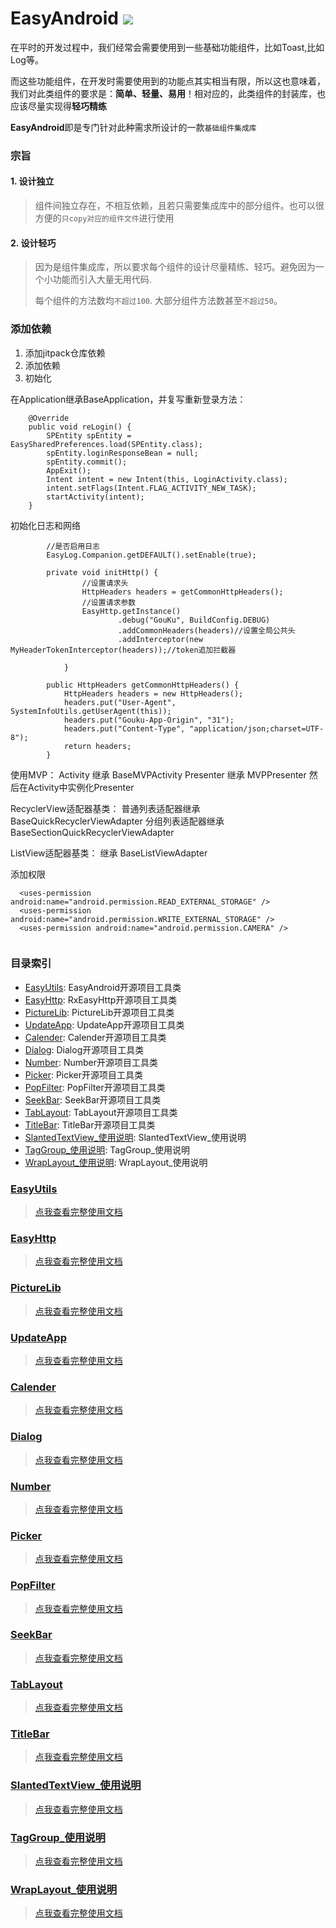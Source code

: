 # EasyAndroid [![](https://jitpack.io/v/yjfnypeu/EasyAndroid.svg)](https://jitpack.io/#yjfnypeu/EasyAndroid)

在平时的开发过程中，我们经常会需要使用到一些基础功能组件，比如Toast,比如Log等。

而这些功能组件，在开发时需要使用到的功能点其实相当有限，所以这也意味着，我们对此类组件的要求是：**简单、轻量、易用**！相对应的，此类组件的封装库，也应该尽量实现得**轻巧精练**

**EasyAndroid**即是专门针对此种需求所设计的一款`基础组件集成库`

### 宗旨

#### 1. 设计独立
> 组件间独立存在，不相互依赖，且若只需要集成库中的部分组件。也可以很方便的`只copy对应的组件文件`进行使用

#### 2. 设计轻巧

> 因为是组件集成库，所以要求每个组件的设计尽量精练、轻巧。避免因为一个小功能而引入大量无用代码.
>
> 每个组件的方法数均`不超过100`. 大部分组件方法数甚至`不超过50`。

### 添加依赖

1. 添加jitpack仓库依赖
2. 添加依赖
3. 初始化

在Application继承BaseApplication，并复写重新登录方法：
```
    @Override
    public void reLogin() {
        SPEntity spEntity = EasySharedPreferences.load(SPEntity.class);
        spEntity.loginResponseBean = null;
        spEntity.commit();
        AppExit();
        Intent intent = new Intent(this, LoginActivity.class);
        intent.setFlags(Intent.FLAG_ACTIVITY_NEW_TASK);
        startActivity(intent);
    }
```
初始化日志和网络
```
        //是否启用日志
        EasyLog.Companion.getDEFAULT().setEnable(true);
        
        private void initHttp() {
                //设置请求头
                HttpHeaders headers = getCommonHttpHeaders();
                //设置请求参数
                EasyHttp.getInstance()
                        .debug("GouKu", BuildConfig.DEBUG)
                        .addCommonHeaders(headers)//设置全局公共头
                        .addInterceptor(new MyHeaderTokenInterceptor(headers));//token追加拦截器
        
            }
        
        public HttpHeaders getCommonHttpHeaders() {
            HttpHeaders headers = new HttpHeaders();
            headers.put("User-Agent", SystemInfoUtils.getUserAgent(this));
            headers.put("Gouku-App-Origin", "31");
            headers.put("Content-Type", "application/json;charset=UTF-8");
            return headers;
        }
```

使用MVP：
Activity 继承 BaseMVPActivity
Presenter 继承 MVPPresenter<T : MVPView>
然后在Activity中实例化Presenter

RecyclerView适配器基类：
普通列表适配器继承 BaseQuickRecyclerViewAdapter<T>
分组列表适配器继承 BaseSectionQuickRecyclerViewAdapter<T extends SectionEntity>

ListView适配器基类：
继承 BaseListViewAdapter

添加权限

```
  <uses-permission android:name="android.permission.READ_EXTERNAL_STORAGE" />
  <uses-permission android:name="android.permission.WRITE_EXTERNAL_STORAGE" />
  <uses-permission android:name="android.permission.CAMERA" />
    
```


### 目录索引
- [EasyUtils](#EasyUtils): EasyAndroid开源项目工具类
- [EasyHttp](#EasyHttp): RxEasyHttp开源项目工具类
- [PictureLib](#PictureLib): PictureLib开源项目工具类
- [UpdateApp](#UpdateApp): UpdateApp开源项目工具类
- [Calender](#Calender): Calender开源项目工具类
- [Dialog](#Dialog): Dialog开源项目工具类
- [Number](#Number): Number开源项目工具类
- [Picker](#Picker): Picker开源项目工具类
- [PopFilter](#PopFilter): PopFilter开源项目工具类
- [SeekBar](#SeekBar): SeekBar开源项目工具类
- [TabLayout](#TabLayout): TabLayout开源项目工具类
- [TitleBar](#TitleBar): TitleBar开源项目工具类
- [SlantedTextView_使用说明](#SlantedTextView_使用说明): SlantedTextView_使用说明
- [TagGroup_使用说明](#TagGroup_使用说明): TagGroup_使用说明
- [WrapLayout_使用说明](#WrapLayout_使用说明): WrapLayout_使用说明

### [EasyUtils](./docs/EASY_README.md)
> [点我查看完整使用文档](./docs/EASY_README.md)
### [EasyHttp](./docs/EasyHttp_README.md)
> [点我查看完整使用文档](./docs/EasyHttp_README.md)
### [PictureLib](./docs/Picture_README.md)
> [点我查看完整使用文档](./docs/Picture_README.md)
### [UpdateApp](./docs/UpdateApp_README.md)
> [点我查看完整使用文档](./docs/UpdateApp_README.md)
### [Calender](./docs/Calender_README.md)
> [点我查看完整使用文档](./docs/Calender_README.md)
### [Dialog](./docs/Dialog_README.md)
> [点我查看完整使用文档](./docs/Dialog_README.md)
### [Number](./docs/Number_README.md)
> [点我查看完整使用文档](./docs/Number_README.md)
### [Picker](./docs/Picker_README.md)
> [点我查看完整使用文档](./docs/Picker_README.md)
### [PopFilter](./docs/PopFilter_README.md)
> [点我查看完整使用文档](./docs/PopFilter_README.md)
### [SeekBar](./docs/SeekBar_README.md)
> [点我查看完整使用文档](./docs/SeekBar_README.md)
### [TabLayout](./docs/TabLayout_README.md)
> [点我查看完整使用文档](./docs/TabLayout_README.md)
### [TitleBar](./docs/TitleBar_README.md)
> [点我查看完整使用文档](./docs/TitleBar_README.md)
### [SlantedTextView_使用说明](./docs/SlantedTextView_使用说明.md)
> [点我查看完整使用文档](./docs/SlantedTextView_使用说明.md)
### [TagGroup_使用说明](./docs/TagGroup_使用说明.md)
> [点我查看完整使用文档](./docs/TagGroup_使用说明.md)
### [WrapLayout_使用说明](./docs/WrapLayout_使用说明.md)
> [点我查看完整使用文档](./docs/WrapLayout_使用说明.md)

